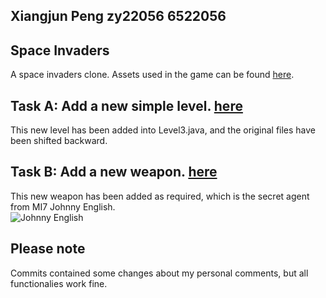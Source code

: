 ## Xiangjun Peng zy22056 6522056
## Space Invaders
A space invaders clone. Assets used in the game can be found [here](http://gooperblooper22.deviantart.com/art/Space-Invaders-Sprite-Sheet-135338373).
## Task A: Add a new simple level. [here](http://cslinux.nottingham.edu.cn:2443/zy22056/SpaceInvaders/tree/master/src/main/java/com/almasb/fxglgames/spaceinvaders/level)
This new level has been added into Level3.java, and the original files have been shifted backward.
## Task B: Add a new weapon. [here](http://cslinux.nottingham.edu.cn:2443/zy22056/SpaceInvaders/tree/master/src/main/java/com/almasb/fxglgames/spaceinvaders)
This new weapon has been added as required, which is the secret agent from MI7 Johnny English.<br>
![Johnny English](http://cslinux.nottingham.edu.cn:2443/zy22056/SpaceInvaders/blob/master/src/main/resources/assets/textures/Weapon_Johnny_English.png)
## Please note
Commits contained some changes about my personal comments, but all functionalies work fine.